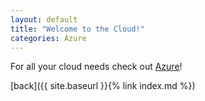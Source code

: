 ```yaml
---
layout: default
title: "Welcome to the Cloud!"
categories: Azure 
---
```


For all your cloud needs check out [Azure](https://azure.microsoft.com)!

[back]({{ site.baseurl }}{% link index.md %})